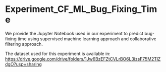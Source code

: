 # Experiment_CF_ML_Bug_Fixing_Time
We provide the Jupyter Notebook used in our experiment to predict bug-fixing time using supervised machine learning approach and collaborative filtering approach.

The dataset used for this experiment is available in: https://drive.google.com/drive/folders/1Jw6BzEFZtCVLrBO6L3izsF75M2TlZdgO?usp=sharing
